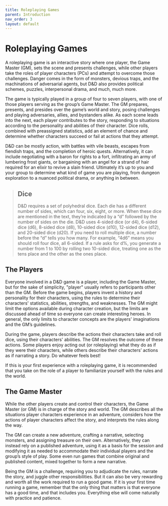 ```yaml
---
title: Roleplaying Games
parent: Introduction
nav_order: 3
layout: default
---
```


# Roleplaying Games
A roleplaying game is an interactive story where one player, the Game Master (GM), sets the scene and presents challenges, while other players take the roles of player characters (PCs) and attempt to overcome those challenges. Danger comes in the form of monsters, devious traps, and the machinations of adversarial agents, but D&D also provides political schemes, puzzles, interpersonal drama, and much, much more.

The game is typically played in a group of four to seven players, with one of those players serving as the group’s Game Master. The GM prepares, presents, and presides over the game’s world and story, posing challenges and playing adversaries, allies, and bystanders alike. As each scene leads into the next, each player contributes to the story, responding to situations according to the personality and abilities of their character. Dice rolls, combined with preassigned statistics, add an element of chance and determine whether characters succeed or fail at actions that they attempt.

D&D can be mostly action, with battles with vile beasts, escapes from fiendish traps, and the completion of heroic quests. Alternatively, it can include negotiating with a baron for rights to a fort, infiltrating an army of lumbering frost giants, or bargaining with an angel for a strand of hair required for an elixir to revive a slain friend. Ultimately it’s up to you and your group to determine what kind of game you are playing, from dungeon exploration to a nuanced political drama, or anything in between.

> ## Dice
> D&D requires a set of polyhedral dice. Each die has a different number of sides, which can four, six, eight, or more. When these dice are mentioned in the text, they’re indicated by a “d” followed by the number of sides on the die. D&D uses 4-sided dice (or d4), 6-sided dice (d6), 8-sided dice (d8), 10-sided dice (d10), 12-sided dice (d12), and 20-sided dice (d20). If you
need to roll multiple dice, a number before the “d” tells you how many. For example, “4d6” means you should roll four dice, all 6-sided. If a rule asks for d%, you generate a number from 1 to 100 by rolling two 10-sided dice, treating one as the tens place and the other as the ones place.

## The Players
Everyone involved in a D&D game is a player, including the Game Master, but for the sake of simplicity, "player" usually refers to participants other than the GM. Before the game begins, players invent a history and personality for their characters, using the rules to determine their characters' statistics, abilities, strengths, and weaknesses. The GM might limit the options available during character creation, but the limits are discussed ahead of time so everyone can create interesting heroes. In general, the only limits to character concepts are the players' imaginations and the GM’s guidelines.

During the game, players describe the actions their characters take and roll dice, using their characters' abilities. The GM resolves the outcome of these actions. Some players enjoy acting out (or roleplaying) what they do as if they were their characters, while others describe their characters’ actions as if narrating a story. Do whatever feels best!

If this is your first experience with a roleplaying game, it is recommended that you take on the role of a player to familiarize yourself with the rules and the world.

## The Game Master
While the other players create and control their characters, the Game Master (or GM) is in charge of the story and world. The GM describes all the situations player characters experience in an adventure, considers how the actions of player characters affect the story, and interprets the rules along the way.

The GM can create a new adventure, crafting a narrative, selecting monsters, and assigning treasure on their own. Alternatively, they can instead rely on a published adventure, using it as a basis for the session and modifying it as needed to accommodate their individual players and the group’s style of play. Some even run games that combine original and published content, mixed together to form a new narrative.

Being the GM is a challenge, requiring you to adjudicate the rules, narrate the story, and juggle other responsibilities. But it can also be very rewarding and worth all the work required to run a good game. If it is your first time running a game, remember that the only thing that matters is that everyone has a good time, and that includes you. Everything else will come naturally with practice and patience.
